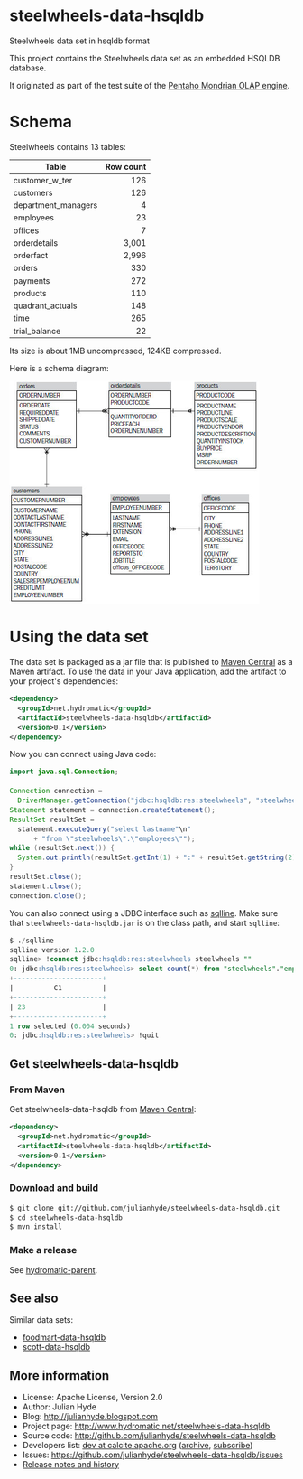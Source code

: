# steelwheels-data-hsqldb
Steelwheels data set in hsqldb format

This project contains the Steelwheels data set as an embedded
HSQLDB database.

It originated as part of the test suite of the
<a href="http://mondrian.pentaho.org">Pentaho Mondrian OLAP engine</a>.

# Schema

Steelwheels contains 13 tables:

| Table | Row count |
| ----- | --------: |
| customer_w_ter | 126 |
| customers | 126 |
| department_managers | 4 |
| employees | 23 |
| offices | 7 |
| orderdetails | 3,001 |
| orderfact | 2,996 |
| orders | 330 |
| payments | 272 |
| products | 110 |
| quadrant_actuals | 148 |
| time | 265 |
| trial_balance | 22 |

Its size is about 1MB uncompressed, 124KB compressed.

Here is a schema diagram:

![Steelwheels schema diagram](steelwheels-schema.png)

# Using the data set

The data set is packaged as a jar file that is published to
[Maven Central](https://search.maven.org/#search%7Cga%7C1%7Ca%3Asteelwheels-data-hsqldb)
as a Maven artifact. To use the data in your Java application,
add the artifact to your project's dependencies:

```xml
<dependency>
  <groupId>net.hydromatic</groupId>
  <artifactId>steelwheels-data-hsqldb</artifactId>
  <version>0.1</version>
</dependency>
```

Now you can connect using Java code:

```java
import java.sql.Connection;

Connection connection =
  DriverManager.getConnection("jdbc:hsqldb:res:steelwheels", "steelwheels", "");
Statement statement = connection.createStatement();
ResultSet resultSet =
  statement.executeQuery("select lastname"\n"
      + "from \"steelwheels\".\"employees\"");
while (resultSet.next()) {
  System.out.println(resultSet.getInt(1) + ":" + resultSet.getString(2));
}
resultSet.close();
statement.close();
connection.close();
```

You can also connect using a JDBC interface such as [sqlline](https://github.com/julianhyde/sqlline).
Make sure that `steelwheels-data-hsqldb.jar` is on the class path, and start `sqlline`:

```sql
$ ./sqlline
sqlline version 1.2.0
sqlline> !connect jdbc:hsqldb:res:steelwheels steelwheels ""
0: jdbc:hsqldb:res:steelwheels> select count(*) from "steelwheels"."employees";
+----------------------+
|          C1          |
+----------------------+
| 23                   |
+----------------------+
1 row selected (0.004 seconds)
0: jdbc:hsqldb:res:steelwheels> !quit
```

## Get steelwheels-data-hsqldb

### From Maven

Get steelwheels-data-hsqldb from
<a href="https://search.maven.org/#search%7Cga%7C1%7Cg%3Anet.hydromatic%20a%3Asteelwheels-data-hsqldb">Maven Central</a>:

```xml
<dependency>
  <groupId>net.hydromatic</groupId>
  <artifactId>steelwheels-data-hsqldb</artifactId>
  <version>0.1</version>
</dependency>
```

### Download and build

```bash
$ git clone git://github.com/julianhyde/steelwheels-data-hsqldb.git
$ cd steelwheels-data-hsqldb
$ mvn install
```

### Make a release

See [hydromatic-parent](https://github.com/julianhyde/hydromatic-parent).

## See also

Similar data sets:
* [foodmart-data-hsqldb](https://github.com/julianhyde/foodmart-data-hsqldb)
* [scott-data-hsqldb](https://github.com/julianhyde/scott-data-hsqldb)

## More information

* License: Apache License, Version 2.0
* Author: Julian Hyde
* Blog: http://julianhyde.blogspot.com
* Project page: http://www.hydromatic.net/steelwheels-data-hsqldb
* Source code: http://github.com/julianhyde/steelwheels-data-hsqldb
* Developers list:
  <a href="mailto:dev@calcite.apache.org">dev at calcite.apache.org</a>
  (<a href="http://mail-archives.apache.org/mod_mbox/calcite-dev/">archive</a>,
  <a href="mailto:dev-subscribe@calcite.apache.org">subscribe</a>)
* Issues: https://github.com/julianhyde/steelwheels-data-hsqldb/issues
* <a href="HISTORY.md">Release notes and history</a>
